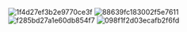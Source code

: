 ![1f4d27ef3b2e9770ce3f](https://github.com/theducdev/InventoryApplication/assets/133885489/129dd09b-3367-4994-940c-a0d04fac2212)
![88639fc183002f5e7611](https://github.com/theducdev/InventoryApplication/assets/133885489/ba75205d-9771-4abd-934f-fb0cd0507d26)
![f285bd27a1e60db854f7](https://github.com/theducdev/InventoryApplication/assets/133885489/1dce8935-a3d3-433c-a8c9-322f53b33374)
![098f1f2d03ecafb2f6fd](https://github.com/theducdev/InventoryApplication/assets/133885489/3535909f-18a6-4a3f-b27e-03105618634e)
